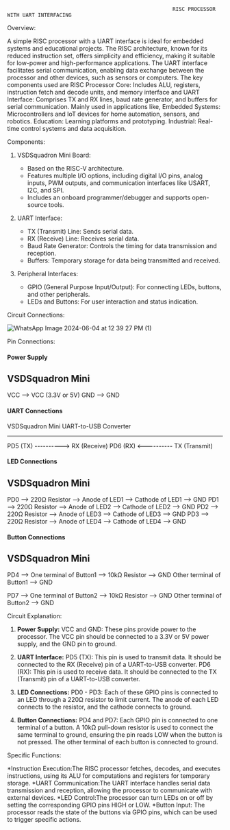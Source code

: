                                                          RISC PROCESSOR WITH UART INTERFACING


Overview:

A simple RISC processor with a UART interface is ideal for embedded systems and educational projects.
The RISC architecture, known for its reduced instruction set, offers simplicity and efficiency, making it suitable for low-power and high-performance applications.
The UART interface facilitates serial communication, enabling data exchange between the processor and other devices, such as sensors or computers.
The key components used are RISC Processor Core: Includes ALU, registers, instruction fetch and decode units, and memory interface and UART Interface: Comprises TX and RX lines, baud rate generator, and buffers for serial communication.
Mainly used in applications like,
Embedded Systems: Microcontrollers and IoT devices for home automation, sensors, and robotics.
Education: Learning platforms and prototyping.
Industrial: Real-time control systems and data acquisition.


Components:

1. VSDSquadron Mini Board:
   - Based on the RISC-V architecture.
   - Features multiple I/O options, including digital I/O pins, analog inputs, PWM outputs, and communication interfaces like USART, I2C, and SPI.
   - Includes an onboard programmer/debugger and supports open-source tools.

2. UART Interface:
   - TX (Transmit) Line: Sends serial data.
   - RX (Receive) Line: Receives serial data.
   - Baud Rate Generator: Controls the timing for data transmission and reception.
   - Buffers: Temporary storage for data being transmitted and received.

3. Peripheral Interfaces:
   - GPIO (General Purpose Input/Output): For connecting LEDs, buttons, and other peripherals.
   - LEDs and Buttons: For user interaction and status indication.

Circuit Connections:

![WhatsApp Image 2024-06-04 at 12 39 27 PM (1)](https://github.com/nandhini-palanimuthu/VSDSquadron-Mini-Internship/assets/170846569/b8d6502b-dae4-4041-ad94-080c8030a370)



Pin Connections:

#### Power Supply

VSDSquadron Mini
----------------
VCC  --> VCC (3.3V or 5V)
GND  --> GND


#### UART Connections

VSDSquadron Mini         UART-to-USB Converter
----------------         ---------------------
PD5 (TX)   ---------->   RX (Receive)
PD6 (RX)  <----------    TX (Transmit)


#### LED Connections

VSDSquadron Mini
----------------
PD0  --> 220Ω Resistor --> Anode of LED1
                       --> Cathode of LED1 --> GND
PD1  --> 220Ω Resistor --> Anode of LED2
                       --> Cathode of LED2 --> GND
PD2  --> 220Ω Resistor --> Anode of LED3
                       --> Cathode of LED3 --> GND
PD3  --> 220Ω Resistor --> Anode of LED4
                       --> Cathode of LED4 --> GND


#### Button Connections

VSDSquadron Mini
----------------
PD4  --> One terminal of Button1
      --> 10kΩ Resistor --> GND
Other terminal of Button1 --> GND

PD7  --> One terminal of Button2
      --> 10kΩ Resistor --> GND
Other terminal of Button2 --> GND


Circuit Explanation:

1. **Power Supply:**
     VCC and GND: These pins provide power to the processor. The VCC pin should be connected to a 3.3V or 5V power supply, and the GND pin to ground.

2. **UART Interface:**
    PD5 (TX): This pin is used to transmit data. It should be connected to the RX (Receive) pin of a UART-to-USB converter.
    PD6 (RX): This pin is used to receive data. It should be connected to the TX (Transmit) pin of a UART-to-USB converter.

3. **LED Connections:**
    PD0 - PD3: Each of these GPIO pins is connected to an LED through a 220Ω resistor to limit current. The anode of each LED connects to the resistor, and the cathode connects to ground.

4. **Button Connections:**
    PD4 and PD7: Each GPIO pin is connected to one terminal of a button. A 10kΩ pull-down resistor is used to connect the same terminal to ground, ensuring the pin reads LOW when the button is not pressed. The other terminal of each button is connected to ground.

Specific Functions:

*Instruction Execution:The RISC processor fetches, decodes, and executes instructions, using its ALU for computations and registers for temporary storage.
*UART Communication:The UART interface handles serial data transmission and reception, allowing the processor to communicate with external devices.
*LED Control:The processor can turn LEDs on or off by setting the corresponding GPIO pins HIGH or LOW.
*Button Input: The processor reads the state of the buttons via GPIO pins, which can be used to trigger specific actions.


